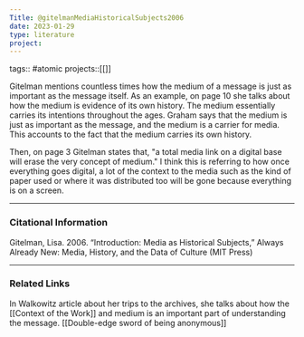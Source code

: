 ```yaml
---
Title: @gitelmanMediaHistoricalSubjects2006
date: 2023-01-29
type: literature
project:
---
```

tags:: #atomic 
projects::[[]]


Gitelman mentions countless times how the medium of a message is just as important as the message itself. As an example, on page 10 she talks about how the medium is evidence of its own history. The medium essentially carries its intentions throughout the ages. Graham says that the medium is just as important as the message, and the medium is a carrier for media. This accounts to the fact that the medium carries its own history. 

Then, on page 3 Gitelman states that, "a total media link on a digital base will erase the very concept of medium."  I think this is referring to how once everything goes digital, a lot of the context to the media such as the kind of paper used or where it was distributed too will be gone because everything is on a screen. 

---
### Citational Information
Gitelman, Lisa. 2006. “Introduction: Media as Historical Subjects,” Always Already New: Media, History, and the Data of Culture (MIT Press)

---

### Related Links

In Walkowitz article about her trips to the archives, she talks about how the [[Context of the Work]] and medium is an important part of understanding the message.
[[Double-edge sword of being anonymous]]
